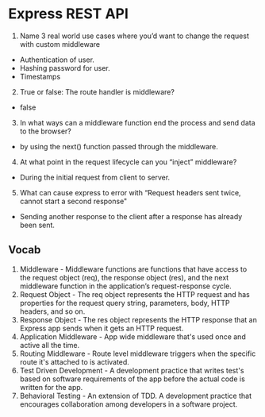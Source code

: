 # Express REST API

1. Name 3 real world use cases where you’d want to change the request with custom middleware
  - Authentication of user.
  - Hashing password for user.
  - Timestamps

2. True or false: The route handler is middleware?
  - false

3. In what ways can a middleware function end the process and send data to the browser?
  - by using the next() function passed through the middleware.

4. At what point in the request lifecycle can you “inject” middleware?
  - During the initial request from client to server.

5. What can cause express to error with “Request headers sent twice, cannot start a second response"
  - Sending another response to the client after a response has already been sent.

## Vocab

1. Middleware - Middleware functions are functions that have access to the request object (req), the response object (res), and the next middleware function in the application’s request-response cycle.
2. Request Object - The req object represents the HTTP request and has properties for the request query string, parameters, body, HTTP headers, and so on.
3. Response Object - The res object represents the HTTP response that an Express app sends when it gets an HTTP request.
4. Application Middleware - App wide middleware that's used once and active all the time.
5. Routing Middleware - Route level middleware triggers when the specific route it's attached to is activated.
6. Test Driven Development - A development practice that writes test's based on software requirements of the app before the actual code is written for the app.
7. Behavioral Testing - An extension of TDD. A development practice that encourages collaboration among developers in a software project.

